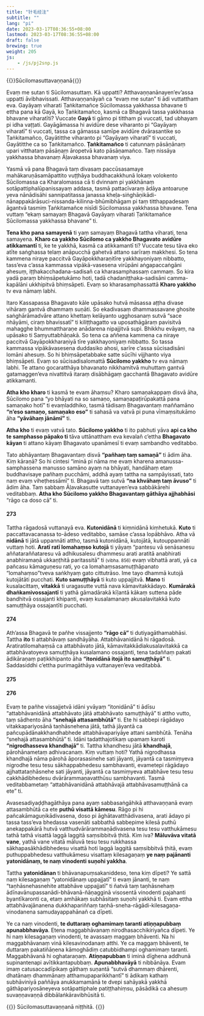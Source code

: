 ```yaml
---
title: "针毛经注"
subtitle: ""
lang: "pi"
date: 2023-03-17T08:36:55+08:00
lastmod: 2023-03-17T08:36:55+08:00
draft: false
brewing: true
weight: 205
js:
    - /js/pj2snp.js
---
```


{{<subtitle>}}Sūcilomasuttavaṇṇanā{{</subtitle>}}

Evaṃ me sutan ti Sūcilomasuttaṃ. Kā uppatti? Atthavaṇṇanānayen’ev’assa uppatti āvibhavissati. Atthavaṇṇanāyañ ca “evaṃ me sutan” ti ādi vuttattham eva. Gayāyaṃ viharati Ṭaṅkitamañce Sūcilomassa yakkhassa bhavane ti ettha pana kā Gayā, ko Ṭaṅkitamañco, kasmā ca Bhagavā tassa yakkhassa bhavane viharatīti? Vuccate **Gayā** ti gāmo pi tittham pi vuccati, tad ubhayam pi idha vaṭṭati. Gayāgāmassa hi avidūre dese viharanto pi “Gayāyaṃ viharatī” ti vuccati, tassa ca gāmassa samīpe avidūre dvārasantike so Ṭaṅkitamañco, Gayātitthe viharanto pi “Gayāyaṃ viharatī” ti vuccati, Gayātitthe ca so Ṭaṅkitamañco. **Ṭaṅkitamañco** ti catunnaṃ pāsāṇānaṃ upari vitthataṃ pāsāṇaṃ āropetvā kato pāsāṇamañco. Taṃ nissāya yakkhassa bhavanaṃ Āḷavakassa bhavanaṃ viya.

Yasmā vā pana Bhagavā taṃ divasaṃ paccūsasamaye mahākaruṇāsamāpattito vuṭṭhāya buddhacakkhunā lokaṃ volokento Sūcilomassa ca Kharalomassa cā ti dvinnam pi yakkhānaṃ sotāpattiphalūpanissayaṃ addasa, tasmā pattacīvaraṃ ādāya antoaruṇe yeva nānādisāhi sannipatitassa janassa kheḷa-siṅghāṇikādi-nānappakārāsuci-nissanda-kilinna-bhūmibhāgam pi taṃ titthappadesaṃ āgantvā tasmiṃ Ṭaṅkitamañce nisīdi Sūcilomassa yakkhassa bhavane. Tena vuttaṃ “ekaṃ samayaṃ Bhagavā Gayāyaṃ viharati Ṭaṅkitamañce Sūcilomassa yakkhassa bhavane” ti.

**Tena kho pana samayenā** ti yaṃ samayaṃ Bhagavā tattha viharati, tena samayena. **Kharo ca yakkho Sūcilomo ca yakkho Bhagavato avidūre atikkamantī** ti, ke te yakkhā, kasmā ca atikkamantī ti? Vuccate tesu tāva eko atīte saṅghassa telaṃ anāpucchā gahetvā attano sarīraṃ makkhesi. So tena kammena niraye paccitvā Gayāpokkharaṇitīre yakkhayoniyaṃ nibbatto, tass’eva c’assa kammassa vipākā-vasesena virūpāni aṅgapaccaṅgāni ahesuṃ, iṭṭhakacchadana-sadisañ ca kharasamphassaṃ cammaṃ. So kira yadā paraṃ bhiṃsāpetukāmo hoti, tadā chadaniṭṭhaka-sadisāni camma-kapālāni ukkhipitvā bhiṃsāpeti. Evaṃ so kharasamphassattā **Kharo yakkho** tv eva nāmaṃ labhi.

Itaro Kassapassa Bhagavato kāle upāsako hutvā māsassa aṭṭha divase vihāraṃ gantvā dhammaṃ suṇāti. So ekadivasaṃ dhammassavane ghosite saṅghārāmadvāre attano khettaṃ kelāyanto ugghosanaṃ sutvā “sace nhāyāmi, ciraṃ bhavissatī” ti kiliṭṭhagatto va uposathāgāraṃ pavisitvā mahagghe bhummattharaṇe anādarena nipajjitvā supi. Bhikkhu evāyaṃ, na upāsako ti Saṃyuttabhāṇakā. So tena ca aññena kammena ca niraye paccitvā Gayāpokkharaṇiyā tīre yakkhayoniyaṃ nibbatto. So tassa kammassa vipākāvasesena duddasiko ahosi, sarīre c’assa sūcisadisāni lomāni ahesuṃ. So hi bhiṃsāpetabbake satte sūcīhi vijjhanto viya bhiṃsāpeti. Evaṃ so sūcisadisalomattā **Sūcilomo yakkho** tv eva nāmaṃ labhi. Te attano gocaratthāya bhavanato nikkhamitvā muhuttaṃ gantvā gatamaggen’eva nivattitvā itaraṃ disābhāgaṃ gacchantā Bhagavato avidūre atikkamanti.

**Atha kho kharo** ti kasmā te evam āhaṃsu? Kharo samaṇakappaṃ disvā āha, Sūcilomo pana “yo bhāyati na so samaṇo, samaṇapaṭirūpakattā pana samaṇako hotī” ti evaṃladdhiko, tasmā tādisaṃ Bhagavantaṃ maññamāno **“n’eso samaṇo, samaṇako eso”** ti sahasā va vatvā pi puna vīmaṃsitukāmo āha **“yāvāhaṃ jānāmī”** ti.

**Atha kho** ti evaṃ vatvā tato. **Sūcilomo yakkho** ti ito pabhuti yāva **api ca kho te samphasso pāpako ti** tāva uttānattham eva kevalañ c’ettha **Bhagavato kāyan** ti attano kāyaṃ Bhagavato upanāmesī ti evaṃ sambandho veditabbo.

Tato abhāyantaṃ Bhagavantaṃ disvā **“pañhaṃ taṃ samaṇā”** ti ādim āha. Kiṃ kāraṇā? So hi cintesi “iminā pi nāma me evaṃ kharena amanussa-samphassena manusso samāno ayaṃ na bhāyati, handāhaṃ etaṃ buddhavisaye pañhaṃ pucchāmi, addhā ayaṃ tattha na sampāyissati, tato naṃ evaṃ viheṭhessāmī” ti. Bhagavā taṃ sutvā **“na khvāhaṃ taṃ āvuso”** ti ādim āha. Taṃ sabbaṃ Āḷavakasutte vuttanayen’eva sabbākārehi veditabbaṃ. **Atha kho Sūcilomo yakkho Bhagavantaṃ gāthāya ajjhabhāsi** “rāgo ca doso cā” ti.

#### 273

Tattha rāgadosā vuttanayā eva. **Kutonidānā** ti kiṃnidānā kiṃhetukā. **Kuto** ti paccattavacanassa to-ādeso veditabbo, samāse c’assa lopābhāvo. Atha vā **nidānā** ti jātā uppannāti attho, tasmā kutonidānā, kutojātā, kutouppannāti vuttaṃ hoti. **Aratī ratī lomahaṃso kutojā** ti yāyaṃ “pantesu vā senāsanesu aññataraññataresu vā adhikusalesu dhammesu arati aratitā anabhirati anabhiramaṇā ukkaṇṭhitā paritassitā” ti <small>(vibha. 856)</small> evaṃ vibhattā arati, yā ca pañcasu kāmaguṇesu rati, yo ca lomahaṃsasamuṭṭhāpanato “lomahaṃso”tveva saṅkhyaṃ gato cittutrāso. Ime tayo dhammā kutojā kutojātāti pucchati. **Kuto samuṭṭhāyā** ti kuto uppajjitvā. **Mano** ti kusalacittaṃ, **vitakkā** ti uragasutte vuttā nava kāmavitakkādayo. **Kumārakā dhaṅkamivossajantī** ti yathā gāmadārakā kīḷantā kākaṃ suttena pāde bandhitvā ossajanti khipanti, evaṃ kusalamanaṃ akusalavitakkā kuto samuṭṭhāya ossajantīti pucchati.

#### 274

Ath’assa Bhagavā te pañhe vissajjento **“rāgo cā”** ti dutiyagāthamabhāsi. Tattha **ito** ti attabhāvaṃ sandhāyāha. Attabhāvanidānā hi rāgadosā. Aratiratilomahaṃsā ca attabhāvato jātā, kāmavitakkādiakusalavitakkā ca attabhāvatoyeva samuṭṭhāya kusalamano ossajanti, tena tadaññaṃ pakati ādikāraṇaṃ paṭikkhipanto āha **“itonidānā itojā ito samuṭṭhāyā”** ti. Saddasiddhi c’ettha purimagāthāya vuttanayen’eva veditabbā.

#### 275

#### 276

Evaṃ te pañhe vissajjetvā idāni yvāyaṃ “itonidānā” ti ādīsu “attabhāvanidānā attabhāvato jātā attabhāvato samuṭṭhāyā” ti attho vutto, taṃ sādhento āha **“snehajā attasambhūtā”** ti. Ete hi sabbepi rāgādayo vitakkapariyosānā taṇhāsnehena jātā, tathā jāyantā ca pañcupādānakkhandhabhede attabhāvapariyāye attani sambhūtā. Tenāha “snehajā attasambhūtā” ti. Idāni tadatthajotikaṃ upamaṃ karoti **“nigrodhasseva khandhajā”** ti. Tattha khandhesu jātā **khandhajā**, pārohānametaṃ adhivacanaṃ. Kiṃ vuttaṃ hoti? Yathā nigrodhassa khandhajā nāma pārohā āporasasinehe sati jāyanti, jāyantā ca tasmiṃyeva nigrodhe tesu tesu sākhappabhedesu sambhavanti, evametepi rāgādayo ajjhattataṇhāsnehe sati jāyanti, jāyantā ca tasmiṃyeva attabhāve tesu tesu cakkhādibhedesu dvārārammaṇavatthūsu sambhavanti. Tasmā veditabbametaṃ “attabhāvanidānā attabhāvajā attabhāvasamuṭṭhānā ca ete” ti.

Avasesadiyaḍḍhagāthāya pana ayaṃ sabbasaṅgāhikā atthavaṇṇanā evaṃ attasambhūtā ca ete **puthū visattā kāmesu**. Rāgo pi hi pañcakāmaguṇikādivasena, doso pi āghātavatthādivasena, arati ādayo pi tassa tass’eva bhedassa vasenāti sabbathā sabbepime kilesā puthū anekappakārā hutvā vatthudvārārammaṇādivasena tesu tesu vatthukāmesu tathā tathā visattā laggā laggitā saṃsibbitvā ṭhitā. Kim iva? **Māluvāva vitatā vane**, yathā vane vitatā māluvā tesu tesu rukkhassa sākhapasākhādibhedesu visattā hoti laggā laggitā saṃsibbitvā ṭhitā, evaṃ puthuppabhedesu vatthukāmesu visattaṃ kilesagaṇaṃ **ye naṃ pajānanti yatonidānaṃ, te naṃ vinodenti suṇohi yakkha**.

Tattha **yatonidānan** ti bhāvanapuṃsakaniddeso, tena kiṃ dīpeti? Ye sattā naṃ kilesagaṇaṃ “yatonidānaṃ uppajjatī” ti evaṃ jānanti, te naṃ “taṇhāsnehasnehite attabhāve uppajjatī” ti ñatvā taṃ taṇhāsnehaṃ ādīnavānupassanādi-bhāvanā-ñāṇagginā visosentā vinodenti pajahanti byantīkaronti ca, etaṃ amhākaṃ subhāsitaṃ suṇohi yakkhā ti. Evam ettha attabhāvajānanena dukkhapariññaṃ taṇhā-sneha-rāgādi-kilesagaṇa-vinodanena samudayappahānañ ca dīpeti.

Ye ca naṃ vinodenti, **te duttaraṃ oghamimaṃ taranti atiṇṇapubbaṃ apunabbhavāya**. Etena maggabhāvanaṃ nirodhasacchikiriyañca dīpeti. Ye hi naṃ kilesagaṇaṃ vinodenti, te avassaṃ maggaṃ bhāventi. Na hi maggabhāvanaṃ vinā kilesavinodanaṃ atthi. Ye ca maggaṃ bhāventi, te duttaraṃ pakatiñāṇena kāmoghādiṃ catubbidhampi oghamimaṃ taranti. Maggabhāvanā hi oghataraṇaṃ. **Atiṇṇapubban** ti iminā dīghena addhunā supinantenapi avītikkantapubbaṃ. **Apunabbhavāyā** ti nibbānāya. Evam imaṃ catusaccadīpikaṃ gāthaṃ suṇantā “sutvā dhammaṃ dhārenti, dhatānaṃ dhammānaṃ atthamupaparikkhantī” ti ādikaṃ kathaṃ subhāviniyā paññāya anukkamamānā te dvepi sahāyakā yakkhā gāthāpariyosāneyeva sotāpattiphale patiṭṭhahiṃsu, pāsādikā ca ahesuṃ suvaṇṇavaṇṇā dibbālaṅkāravibhūsitā ti.

{{<eof>}}
    Sūcilomasuttavaṇṇanā niṭṭhitā.
{{</eof>}}